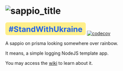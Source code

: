 # ![sappio_title](https://user-images.githubusercontent.com/13961685/198166716-c03d22bd-220e-42d4-a036-95fa9e21407f.png)

[![StandWithUkraine](https://raw.githubusercontent.com/vshymanskyy/StandWithUkraine/main/badges/StandWithUkraine.svg)](https://github.com/vshymanskyy/StandWithUkraine/blob/main/docs/README.md)
[![codecov](https://codecov.io/gh/web-needle/sappio/branch/main/graph/badge.svg?token=9UP6CDA1WC)](https://codecov.io/gh/web-needle/sappio)

A sappio on prisma looking somewhere over rainbow.

It means, a simple logging NodeJS template app.

You may access the [wiki](https://github.com/web-needle/sappio/wiki/How-to-sappio) to learn about it.
